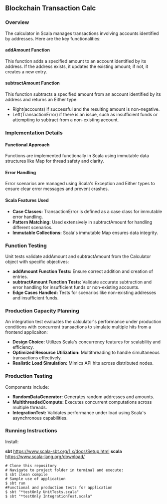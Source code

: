 ## Blockchain Transaction Calc

### Overview

The calculator in Scala manages transactions involving accounts identified by addresses. Here are the key functionalities:

#### addAmount Function

This function adds a specified amount to an account identified by its address.
If the address exists, it updates the existing amount; if not, it creates a new entry.

#### subtractAmount Function

This function subtracts a specified amount from an account identified by its address and returns an Either type:

- Right(accounts) if successful and the resulting amount is non-negative.
- Left(TransactionError) if there is an issue, such as insufficient funds or attempting to subtract from a non-existing account.

### Implementation Details

#### Functional Approach

Functions are implemented functionally in Scala using immutable data structures like Map for thread safety and clarity.

#### Error Handling

Error scenarios are managed using Scala's Exception and Either types to ensure clear error messages and prevent crashes.

#### Scala Features Used

- **Case Classes:** TransactionError is defined as a case class for immutable error handling.
- **Pattern Matching:** Used extensively in subtractAmount for handling different scenarios.
- **Immutable Collections:** Scala's immutable Map ensures data integrity.

### Function Testing

Unit tests validate addAmount and subtractAmount from the Calculator object with specific objectives:

- **addAmount Function Tests:** Ensure correct addition and creation of entries.
- **subtractAmount Function Tests:** Validate accurate subtraction and error handling for insufficient funds or non-existing accounts.
- **Edge Cases Handled:** Tests for scenarios like non-existing addresses and insufficient funds.

### Production Capacity Planning

An integration test evaluates the calculator's performance under production conditions with concurrent transactions to simulate multiple hits from a frontend applicaiton:

- **Design Choice:** Utilizes Scala's concurrency features for scalability and efficiency.
- **Optimized Resource Utilization:** Multithreading to handle simultaneous transactions effectively.
- **Realistic Load Simulation:** Mimics API hits across distributed nodes.

### Production Testing

Components include:

- **RandomDataGenerator:** Generates random addresses and amounts.
- **MultithreadedCompute:** Executes concurrent computations across multiple threads.
- **IntegrationTest:** Validates performance under load using Scala's asynchronous capabilities.

### Running Instructions

Install:

**sbt** https://www.scala-sbt.org/1.x/docs/Setup.html
**scala** https://www.scala-lang.org/download/

```shell
# Clone this repository
# Navigate to project folder in terminal and execute:
$ sbt clean compile
# Sample use of application
$ sbt run
#Functional and production tests for application
$ sbt "*testOnly UnitTests.scala"
$ sbt "*testOnly IntegrationTest.scala"

```
